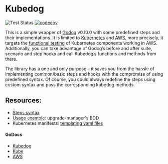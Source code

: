 # Kubedog

![Test Status](https://github.com/keikoproj/kubedog/workflows/Test/badge.svg) [![codecov](https://codecov.io/gh/keikoproj/kubedog/branch/master/graph/badge.svg)](https://codecov.io/gh/keikoproj/kubedog)

This is a simple wrapper of [Godog]( https://github.com/cucumber/godog) v0.10.0 with some predefined steps and their implementations. It is limited to [Kubernetes](https://kubernetes.io/) and [AWS](https://aws.amazon.com/), more precisely, it targets the [functional testing](https://cucumber.io/docs/bdd/) of Kubernetes components working in AWS. Additionally, you can take advantage of Godog’s before and after suite, scenario and step hooks and call Kubedog’s functions and methods from there. 

The library has a one and only purpose – it saves you from the hassle of implementing common/basic steps and hooks with the compromise of using predefined syntax. Of course, you could always redefine the steps using custom syntax and pass the corresponding kubedog methods.

## Resources:

- [Steps syntax](docs/syntax.md)
- [Usage example](docs/example.md): upgrade-manager's BDD
- Kubernetes manifests: [templating yaml files](pkg/kubernetes/readme.md)

#### GoDocs

- [Kubedog](https://godoc.org/github.com/keikoproj/kubedog)
- [Kube](https://godoc.org/github.com/keikoproj/kubedog/pkg/kube)
- [AWS](https://godoc.org/github.com/keikoproj/kubedog/pkg/aws)